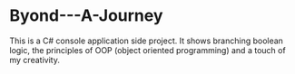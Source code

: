 # Byond---A-Journey
This is a C# console application side project.
It shows branching boolean logic, the principles of OOP (object oriented programming) and a touch of my creativity.
